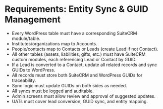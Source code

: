# Requirements: Entity Sync & GUID Management

- Every WordPress table must have a corresponding SuiteCRM module/table.
- Institutes/organizations map to Accounts.
- People/contacts map to Contacts or Leads (create Lead if not Contact).
- All other tables (assets, liabilities, gifts, etc.) must have SuiteCRM custom modules, each referencing Lead or Contact by GUID.
- If a Lead is converted to a Contact, update all related records and sync GUIDs to WordPress.
- All records must store both SuiteCRM and WordPress GUIDs for traceability.
- Sync logic must update GUIDs on both sides as needed.
- All syncs must be logged and auditable.
- Admin screens must allow review and approval of suggested updates.
- UATs must cover lead conversion, GUID sync, and entity mapping.
